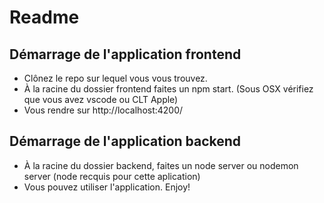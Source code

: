# Readme

## Démarrage de l'application frontend

- Clônez le repo sur lequel vous vous trouvez.
- À la racine du dossier frontend faites un npm start. (Sous OSX vérifiez que vous avez vscode ou CLT Apple)
- Vous rendre sur http://localhost:4200/

## Démarrage de l'application backend

- À la racine du dossier backend, faites un node server ou nodemon server (node recquis pour cette aplication)
- Vous pouvez utiliser l'application. Enjoy!